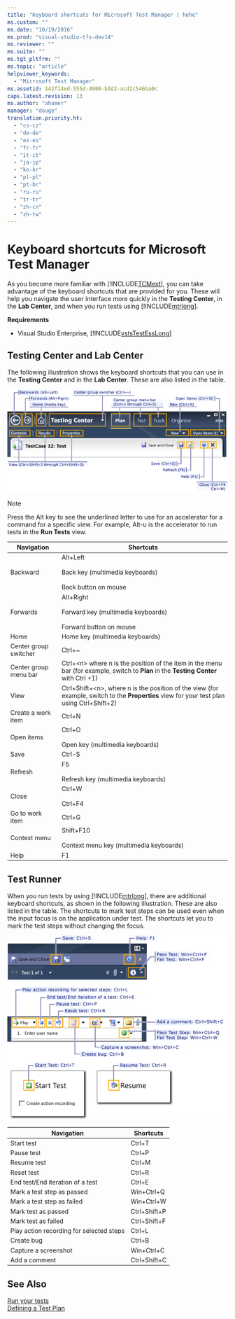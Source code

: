 ```yaml
---
title: "Keyboard shortcuts for Microsoft Test Manager | hehe"
ms.custom: ""
ms.date: "10/19/2016"
ms.prod: "visual-studio-tfs-dev14"
ms.reviewer: ""
ms.suite: ""
ms.tgt_pltfrm: ""
ms.topic: "article"
helpviewer_keywords: 
  - "Microsoft Test Manager"
ms.assetid: 142f14ed-555d-4000-b3d2-acd2c546ba0c
caps.latest.revision: 13
ms.author: "ahomer"
manager: "douge"
translation.priority.ht: 
  - "cs-cz"
  - "de-de"
  - "es-es"
  - "fr-fr"
  - "it-it"
  - "ja-jp"
  - "ko-kr"
  - "pl-pl"
  - "pt-br"
  - "ru-ru"
  - "tr-tr"
  - "zh-cn"
  - "zh-tw"
---
```

# Keyboard shortcuts for Microsoft Test Manager
As you become more familiar with [!INCLUDE[TCMext](../code-quality/includes/tcmext_md.md)], you can take advantage of the keyboard shortcuts that are provided for you. These will help you navigate the user interface more quickly in the **Testing Center**, in the **Lab Center**, and when you run tests using [!INCLUDE[mtrlong](../code-quality/includes/mtrlong_md.md)].  
  
 **Requirements**  
  
-   Visual Studio Enterprise, [!INCLUDE[vstsTestEssLong](../test/includes/vststestesslong_md.md)]  
  
## Testing Center and Lab Center  
 The following illustration shows the keyboard shortcuts that you can use in the **Testing Center** and in the **Lab Center**. These are also listed in the table.  
  
 ![Keyboard Shortcuts for Microsoft Test Manager](../test/media/keyboard_mtm.png "Keyboard_MTM")  
  
> [!NOTE]
>  Press the Alt key to see the underlined letter to use for an accelerator for a command for a specific view. For example, Alt-u is the accelerator to run tests in the **Run Tests** view.  
  
|Navigation|Shortcuts|  
|----------------|---------------|  
|Backward|Alt+Left<br /><br /> Back key (multimedia keyboards)<br /><br /> Back button on mouse|  
|Forwards|Alt+Right<br /><br /> Forward key (multimedia keyboards)<br /><br /> Forward button on mouse|  
|Home|Home key (multimedia keyboards)|  
|Center group switcher|Ctrl+~|  
|Center group menu bar|Ctrl+\<n> where n is the position of the item in the menu bar (for example, switch to **Plan** in the **Testing Center** with Ctrl +1)|  
|View|Ctrl+Shift+\<n>, where n is the position of the view (for example, switch to the **Properties** view for your test plan using Ctrl+Shift+2)|  
|Create a work item|Ctrl+N|  
|Open items|Ctrl+O<br /><br /> Open key (multimedia keyboards)|  
|Save|Ctrl-S|  
|Refresh|F5<br /><br /> Refresh key (multimedia keyboards)|  
|Close|Ctrl+W<br /><br /> Ctrl+F4|  
|Go to work item|Ctrl+G|  
|Context menu|Shift+F10<br /><br /> Context menu key (multimedia keyboards)|  
|Help|F1|  
  
## Test Runner  
 When you run tests by using [!INCLUDE[mtrlong](../code-quality/includes/mtrlong_md.md)], there are additional keyboard shortcuts, as shown in the following illustration. These are also listed in the table. The shortcuts to mark test steps can be used even when the input focus is on the application under test. The shortcuts let you to mark the test steps without changing the focus.  
  
 ![Keyboard Shortcuts for Test Runner](../test/media/keyboard_mtr.png "Keyboard_MTR")  
  
|Navigation|Shortcuts|  
|----------------|---------------|  
|Start test|Ctrl+T|  
|Pause test|Ctrl+P|  
|Resume test|Ctrl+M|  
|Reset test|Ctrl+R|  
|End test/End iteration of a test|Ctrl+E|  
|Mark a test step as passed|Win+Ctrl+Q|  
|Mark a test step as failed|Win+Ctrl+W|  
|Mark test as passed|Ctrl+Shift+P|  
|Mark test as failed|Ctrl+Shift+F|  
|Play action recording for selected steps|Ctrl+L|  
|Create bug|Ctrl+B|  
|Capture a screenshot|Win+Ctrl+C|  
|Add a comment|Ctrl+Shift+C|  
  
## See Also  
 [Run your tests](../test/running-manual-tests-using-the-web-portal.md)   
 [Defining a Test Plan](../test_notintoc/defining-a-test-plan.md)